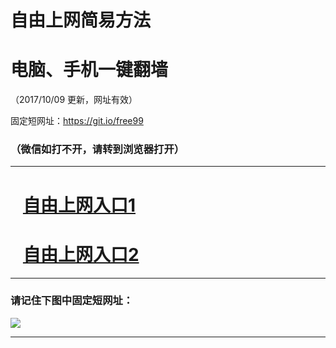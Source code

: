 ﻿# 自由上网简易方法

# 电脑、手机一键翻墙

（2017/10/09 更新，网址有效）

固定短网址：https://git.io/free99

### （微信如打不开，请转到浏览器打开）


***





# &nbsp;&nbsp; <a href="http://ft266403180.fwq-tz-1001.info/fwqtz01.html?t=100900112364 " target="_blank">自由上网入口1</a>
# &nbsp;&nbsp; <a href="http://ft3063113199.fwq-tz-1002.info/fwqtz02.html?t=100900132071 " target="_blank">自由上网入口2</a>
***

### 请记住下图中固定短网址：

<img src="https://s3-us-west-2.amazonaws.com/fwq-1001/yjfq-20170905okok.png" /> 


***

